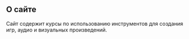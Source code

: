 ## О сайте

Сайт содержит курсы по использованию инструментов для создания игр, аудио и визуальных произведений.
